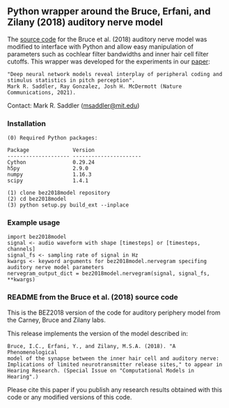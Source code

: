 ## Python wrapper around the Bruce, Erfani, and Zilany (2018) auditory nerve model

The [source code](https://www.ece.mcmaster.ca/~ibruce/zbcANmodel/zbcANmodel.htm) for the Bruce et al. (2018) auditory nerve model was modified to interface with Python and allow easy manipulation of parameters such as cochlear filter bandwidths and inner hair cell filter cutoffs. This wrapper was developed for the experiments in our [paper](https://doi.org/10.1038/s41467-021-27366-6):

    "Deep neural network models reveal interplay of peripheral coding and stimulus statistics in pitch perception".
    Mark R. Saddler, Ray Gonzalez, Josh H. McDermott (Nature Communications, 2021).

Contact: Mark R. Saddler (msaddler@mit.edu)


### Installation

```
(0) Required Python packages:

Package              Version
-------------------- ----------------------
Cython               0.29.24
h5py                 2.9.0
numpy                1.16.3
scipy                1.4.1

(1) clone bez2018model repository
(2) cd bez2018model
(3) python setup.py build_ext --inplace
```


### Example usage

```
import bez2018model
signal <- audio waveform with shape [timesteps] or [timesteps, channels]
signal_fs <- sampling rate of signal in Hz
kwargs <- keyword arguments for bez2018model.nervegram specifing auditory nerve model parameters
nervegram_output_dict = bez2018model.nervegram(signal, signal_fs, **kwargs)
```


### README from the Bruce et al. (2018) source code

This is the BEZ2018 version of the code for auditory periphery model from
the Carney, Bruce and Zilany labs.

This release implements the version of the model described in:

    Bruce, I.C., Erfani, Y., and Zilany, M.S.A. (2018). "A Phenomenological
    model of the synapse between the inner hair cell and auditory nerve: 
    Implications of limited neurotransmitter release sites," to appear in
    Hearing Research. (Special Issue on "Computational Models in Hearing".)

Please cite this paper if you publish any research results obtained with
this code or any modified versions of this code.
